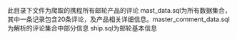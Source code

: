 此目录下文件为爬取的携程所有邮轮产品的评论
mast_data.sql为所有数据集合，其中一条记录包含20条评论，及产品相关详细信息。master_comment_data.sql为解析的评论集合中部分信息
ship.sql为邮轮基本信息
